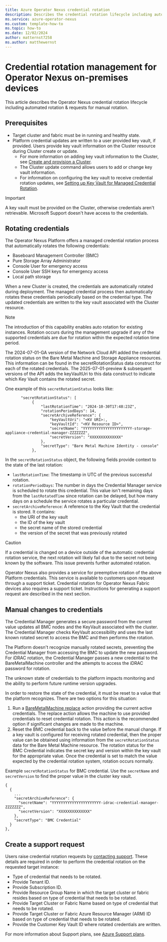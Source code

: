 ```yaml
---
title: Azure Operator Nexus credential rotation
description: Describes the credential rotation lifecycle including automated rotation & requests for a manual rotation.
ms.service: azure-operator-nexus
ms.custom: template-how-to
ms.topic: how-to
ms.date: 12/02/2024
author: matternst7258
ms.author: matthewernst
---
```


# Credential rotation management for Operator Nexus on-premises devices

This article describes the Operator Nexus credential rotation lifecycle including automated rotation & requests for manual rotation.

## Prerequisites

- Target cluster and fabric must be in running and healthy state.
- Platform credential updates are written to a user provided key vault, if provided. Users provide key vault information on the Cluster resource during Cluster create or update.
  - For more information on adding key vault information to the Cluster, see [Create and provision a Cluster](howto-configure-cluster.md).
  - The Cluster update command allows users to add or change key vault information.
  - For information on configuring the key vault to receive credential rotation updates, see [Setting up Key Vault for Managed Credential Rotation](how-to-credential-manager-key-vault.md).

> [!IMPORTANT]
> A key vault must be provided on the Cluster, otherwise credentials aren't retrievable. Microsoft Support doesn't have access to the credentials.

## Rotating credentials

The Operator Nexus Platform offers a managed credential rotation process that automatically rotates the following credentials:

- Baseboard Management Controller (BMC)
- Pure Storage Array Administrator
- Console User for emergency access
- Console User SSH keys for emergency access
- Local path storage

When a new Cluster is created, the credentials are automatically rotated during deployment. The managed credential process then automatically rotates these credentials periodically based on the credential type. The updated credentials are written to the key vault associated with the Cluster resource.

> [!NOTE]
> The introduction of this capability enables auto rotation for existing instances. Rotation occurs during the management upgrade if any of the supported credentials are due for rotation within the expected rotation time period.

The 2024-07-01-GA version of the Network Cloud API added the credential rotation status on the Bare Metal Machine and Storage Appliance resources. This information can be found in the secretRotationStatus data construct for each of the rotated credentials. The 2025-07-01-preview & subsequent versions of the API adds the keyVaultUri to this data construct to indicate which Key Vault contains the rotated secret.

One example of this `secretRotationStatus` looks like:
```
       "secretRotationStatus": [
            {
                "lastRotationTime": "2024-10-30T17:48:23Z",
                "rotationPeriodDays": 14,
                "secretArchiveReference": {
                    "keyVaultUri": "<KV URI>:,
                    "keyVaultId": "<KV Resource ID>",
                    "secretName": "YYYYYYYYYYYYYYYYYYYYYY-storage-appliance-credential-manager-ZZZZZZZ",
                    "secretVersion": "XXXXXXXXXXXXXX"
                },
                "secretType": "Bare Metal Machine Identity - console"
            },
```

In the `secretRotationStatus` object, the following fields provide context to the state of the last rotation:

- `lastRotationTime`: The timestamp in UTC of the previous successful rotation.
- `rotationPeriodDays`: The number in days the Credential Manager service is scheduled to rotate this credential. This value isn't remaining days from the `lastRotatedTime` since rotation can be delayed, but how many days on a schedule the service rotates a particular credential.
- `secretArchiveReference`: A reference to the Key Vault that the credential is stored. It contains:
    - the URI of the key vault
    - the ID of the key vault
    - the secret name of the stored credential
    - the version of the secret that was previously rotated

>[!CAUTION]
> If a credential is changed on a device outside of the automatic credential rotation service, the next rotation will likely fail due to the secret not being known by the software. This issue prevents further automated rotation.

Operator Nexus also provides a service for preemptive rotation of the above Platform credentials. This service is available to customers upon request through a support ticket. Credential rotation for Operator Nexus Fabric devices also requires a support ticket. Instructions for generating a support request are described in the next section.

## Manual changes to credentials

The Credential Manager generates a secure password from the current value updates all BMC nodes and the KeyVault associated with the cluster. The Credential Manager checks KeyVault accessibility and uses the last known rotated secret to access the BMC and then performs the rotation.

The Platform doesn't recognize manually rotated secrets, preventing the Credential Manager from accessing the BMC to update the new password. For iDRAC rotation, the Credential Manager passes a new credential to the BareMetalMachine controller and the attempts to access the iDRAC password for rotation. 

The unknown state of credentials to the platform impacts monitoring and the ability to perform future runtime version upgrades.

In order to restore the state of the credential, it must be reset to a value that the platform recognizes. There are two options for this situation:

1. Run a [BareMetalMachine replace](./howto-baremetal-functions.md) action providing the current active credentials. The replace action allows the machine to use provided credentials to reset credential rotation. This action is the recommended option if significant changes are made to the machine.
1. Reset the BMC credential back to the value before the manual change. If a key vault is configured for receiving rotated credential, then the proper value can be obtained using information from the `secretRotationStatus` data for the Bare Metal Machine resource. The rotation status for the BMC Credential indicates the secret key and version within the key vault for the appropriate value. Once the credential is set to match the value expected by the credential rotation system, rotation occurs normally.

Example `secretRotationStatus` for BMC credential. Use the `secretName` and `secretVersion` to find the proper value in the cluster key vault.
```
{
  {
    ...
    "secretArchiveReference": {
      "secretName": "YYYYYYYYYYYYYYYYYYYYYY-idrac-credential-manager-ZZZZZZZ",
      "secretVersion": "XXXXXXXXXXXXXX"
    },
    "secretType": "BMC Credential"
  }
},
```

## Create a support request

Users raise credential rotation requests by [contacting support](https://portal.azure.com/?#blade/Microsoft_Azure_Support/HelpAndSupportBlade). These details are required in order to perform the credential rotation on the requested target instance:

- Type of credential that needs to be rotated.
- Provide Tenant ID.
- Provide Subscription ID.
- Provide Resource Group Name in which the target cluster or fabric resides based on type of credential that needs to be rotated.
- Provide Target Cluster or Fabric Name based on type of credential that needs to be rotated.
- Provide Target Cluster or Fabric Azure Resource Manager (ARM) ID based on type of credential that needs to be rotated.
- Provide the Customer Key Vault ID where rotated credentials are written.

For more information about Support plans, see [Azure Support plans](https://azure.microsoft.com/support/plans/response/).
